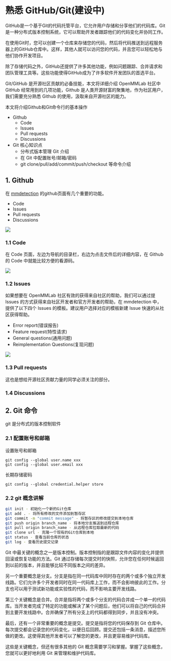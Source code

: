 # 熟悉 GitHub/Git(建设中)

GitHub是一个基于Git的代码托管平台，它允许用户存储和分享他们的代码库。Git是一种分布式版本控制系统，它可以帮助开发者跟踪他们的代码变化并协同工作。

在使用Git时，您可以创建一个仓库来存储您的代码，然后将代码推送到远程服务器上的GitHub仓库中。这样，其他人就可以访问您的代码，并且您可以轻松地与他们协作开发项目。

除了存储代码之外，GitHub还提供了许多其他功能，例如问题跟踪、合并请求和团队管理工具等。这些功能使得GitHub成为了许多软件开发团队的首选平台。

Git/GitHub 是开源社区贡献的必备技能，本文将详细介绍 OpenMMLab 社区中 GitHub 经常用到的几项功能，Github 是人类开源财富的聚集地，作为社区用户，我们需要充分熟悉 Github 的使用，汲取来自开源社区的能力。

本文将介绍Github和Git命令行的基本操作

* Github
  * Code
  * Issues
  * Pull requests
  * Discussions
* Git 核心知识点
  * 分布式版本管理 Git 介绍
  * 在 Git 中配置账号/邮箱/密码
  * git clone/pull/add/commit/push/checkout 等命令介绍

## 1. Github

在 [mmdetection](https://github.com/open-mmlab/mmdetection) 的github页面有几个重要的功能。

* Code
* Issues
* Pull requests
* Discussions

![](https://cdn.vansin.top/picgo/segment\_anything/20230516102953.png)

### 1.1 Code

在 Code 页面，左边为导航的目录栏，右边为点击文件后的详细内容，在 Github 的 Code 中就能比较方便的看源码。

![](https://cdn.vansin.top/picgo/segment\_anything/20230516105557.png)

### 1.2 Issues

如果想要在 OpenMMLab 社区有效的获得来自社区的帮助，我们可以通过提 Issues 的方式获得来自社区开发者和官方开发者的帮助，在 mmdetection 中，提供了以下四个 Issues 的模板。建议用户选择对应的模板新建 Issue 快速的从社区获得帮助。

* Error report(错误报告)
* Feature request(特性请求)
* General questions(通用问题)
* Reimplementation Questions(复现问题)

![](https://cdn.vansin.top/picgo/segment\_anything/20230516110002.png)

### 1.3 Pull requests

这也是想给开源社区贡献力量的同学必须关注的部分。

### 1.4 Discussions



## 2. Git 命令

git 是分布式的版本控制软件

### 2.1 配置账号和邮箱

设置账号和邮箱

```shell
git config --global user.name xxx
git config --global user.email xxx
```

长期存储密码

```shell
git config --global credential.helper store
```

### 2.2 git 概念讲解

```bash
git init - 初始化一个新的Git仓库
git add . - 将所有修改的文件添加到暂存区
git commit -m "commit message" - 将暂存区的修改提交到本地仓库
git push origin branch_name - 将本地分支推送到远程仓库
git pull origin branch_name - 从远程仓库拉取最新的代码
git clone url - 克隆一个现有的Git仓库到本地
git status - 查看当前仓库的状态
git log - 查看历史提交记录
```

Git 中最关键的概念之一是版本控制。版本控制指的是跟踪文件内容的变化并提供回滚或恢复功能的方法。Git 通过存储每次提交时的快照，允许您在任何时候返回到以前的版本，并且能够比较不同版本之间的差异。

另一个重要概念是分支。分支是指在同一代码库中同时存在的两个或多个独立开发线路。它们允许多个开发者同时在同一代码库上工作，而不会影响彼此的工作。分支也可以用于测试新功能或实验性的代码，而不影响主要开发线路。

第三个关键概念是合并。合并是指将两个或多个分支的代码合并成一个单一的代码库。当开发者完成了特定的功能或解决了某个问题后，他们可以将自己的代码合并到主要开发线路中。合并确保了所有分支上的代码都得到同步，并且没有冲突。

最后，还有一个非常重要的概念是提交。提交是指将您的代码保存到 Git 仓库中。每次提交都会记录您的代码变化，以便日后回顾。提交还包括一条消息，描述您所做的更改。这使得其他开发者可以了解您的更改，并且更容易维护代码库。

这些是关键概念，但还有很多其他的 Git 概念需要学习和掌握。掌握了这些概念，您就可以更好地利用 Git 来管理和维护代码库。



